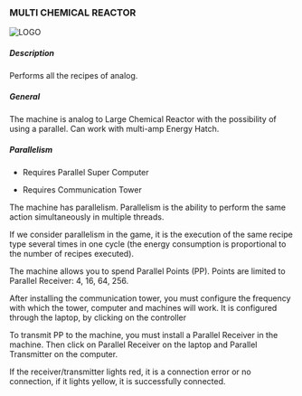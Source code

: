 ### MULTI CHEMICAL REACTOR
![LOGO](https://cdn.discordapp.com/attachments/916393114166525974/916408486676537394/MLCR.png)
##### Description
Performs all the recipes of analog.
##### General
The machine is analog to Large Chemical Reactor with the possibility of using a parallel. Can work with multi-amp Energy Hatch.
##### Parallelism
- Requires Parallel Super Computer

- Requires Communication Tower

The machine has parallelism. Parallelism is the ability to perform the same action simultaneously in multiple threads.

If we consider parallelism in the game, it is the execution of the same recipe type several times in one cycle (the energy consumption is proportional to the number of recipes executed).
The machine allows you to spend Parallel Points (PP). Points are limited to Parallel Receiver: 4, 16, 64, 256.

After installing the communication tower, you must configure the frequency with which the tower, computer and machines will work. It is configured through the laptop, by clicking on the controller
To transmit PP to the machine, you must install a Parallel Receiver in the machine. Then click on Parallel Receiver on the laptop and Parallel Transmitter on the computer.

If the receiver/transmitter lights red, it is a connection error or no connection, if it lights yellow, it is successfully connected.
